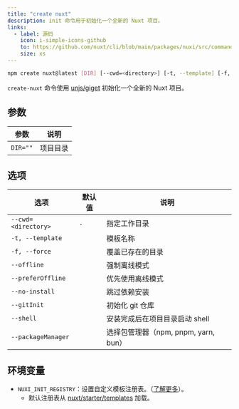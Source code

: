 ```yaml
---
title: "create nuxt"
description: init 命令用于初始化一个全新的 Nuxt 项目。
links:
  - label: 源码
    icon: i-simple-icons-github
    to: https://github.com/nuxt/cli/blob/main/packages/nuxi/src/commands/init.ts
    size: xs
---
```


<!--init-cmd-->
```bash [终端]
npm create nuxt@latest [DIR] [--cwd=<directory>] [-t, --template] [-f, --force] [--offline] [--preferOffline] [--no-install] [--gitInit] [--shell] [--packageManager]
```
<!--/init-cmd-->

`create-nuxt` 命令使用 [unjs/giget](https://github.com/unjs/giget) 初始化一个全新的 Nuxt 项目。

## 参数

<!--init-args-->
参数 | 说明
--- | ---
`DIR=""` | 项目目录
<!--/init-args-->

## 选项

<!--init-opts-->
选项 | 默认值 | 说明
--- | --- | ---
`--cwd=<directory>` | `.` | 指定工作目录
`-t, --template` |  | 模板名称
`-f, --force` |  | 覆盖已存在的目录
`--offline` |  | 强制离线模式
`--preferOffline` |  | 优先使用离线模式
`--no-install` |  | 跳过依赖安装
`--gitInit` |  | 初始化 git 仓库
`--shell` |  | 安装完成后在项目目录启动 shell
`--packageManager` |  | 选择包管理器（npm, pnpm, yarn, bun）
<!--/init-opts-->

## 环境变量

- `NUXI_INIT_REGISTRY`：设置自定义模板注册表。（[了解更多](https://github.com/unjs/giget#custom-registry)）。
  - 默认注册表从 [nuxt/starter/templates](https://github.com/nuxt/starter/tree/templates/templates) 加载。
